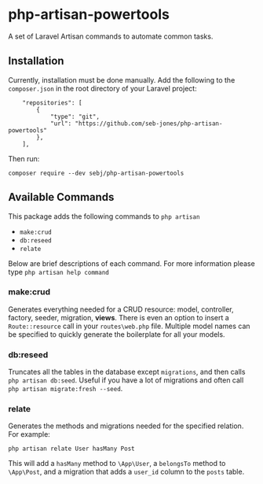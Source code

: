 # php-artisan-powertools
A set of Laravel Artisan commands to automate common tasks.

## Installation
Currently, installation must be done manually. Add the following to the `composer.json` in the root directory of your Laravel project:
```
    "repositories": [
        {
            "type": "git",
            "url": "https://github.com/seb-jones/php-artisan-powertools"
        },
    ],
```

Then run:
```
composer require --dev sebj/php-artisan-powertools
```

## Available Commands

This package adds the following commands to `php artisan`

* `make:crud`
* `db:reseed`
* `relate`

Below are brief descriptions of each command. For more information please
type `php artisan help command`

### make:crud
Generates everything needed for a CRUD resource: model, controller, factory, seeder, migration, **views**. There is even an option to insert a `Route::resource` call in your `routes\web.php` file. Multiple model names can be specified to quickly generate the boilerplate for all your models.

### db:reseed
Truncates all the tables in the database except `migrations`, and then calls `php artisan db:seed`. Useful if you have a lot of migrations and often call `php artisan migrate:fresh --seed`.

### relate
Generates the methods and migrations needed for the specified relation. For example:
```
php artisan relate User hasMany Post
```
This will add a `hasMany` method to `\App\User`, a `belongsTo` method to `\App\Post`, and a migration that adds a `user_id` column to the `posts` table.
